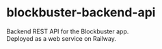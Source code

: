 # blockbuster-backend-api

Backend REST API for the Blockbuster app.  
Deployed as a web service on Railway.  
